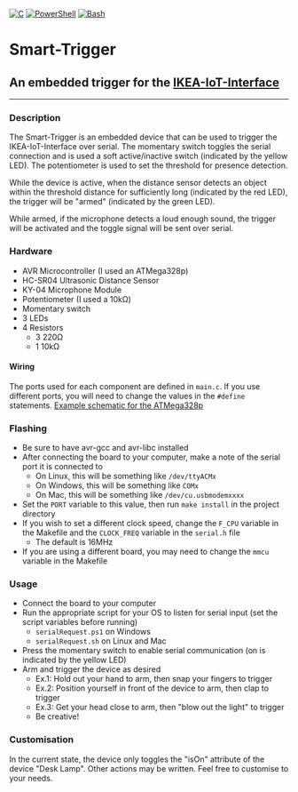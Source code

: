 [![C](https://img.shields.io/badge/gcc-avr--gcc%205.4-informational.svg)](https://gcc.gnu.org)
[![PowerShell](https://img.shields.io/badge/PowerShell-5.1-informational.svg)](https://docs.microsoft.com/en-us/powershell)
[![Bash](https://img.shields.io/badge/Shell-Bash-informational.svg)](https://www.gnu.org/software/bash)
# Smart-Trigger
## An embedded trigger for the [IKEA-IoT-Interface](https://github.com/danielshifman/IKEA-IoT-Interface)

---
### Description
The Smart-Trigger is an embedded device that can be used to trigger the IKEA-IoT-Interface over serial.
The momentary switch toggles the serial connection and is used a soft active/inactive switch (indicated by the yellow LED).
The potentiometer is used to set the threshold for presence detection.

While the device is active, when the distance sensor detects an object within the threshold distance for sufficiently long (indicated by the red LED), the trigger will be "armed" (indicated by the green LED).

While armed, if the microphone detects a loud enough sound, the trigger will be activated and the toggle signal will be sent over serial.

### Hardware
- AVR Microcontroller (I used an ATMega328p)
- HC-SR04 Ultrasonic Distance Sensor
- KY-04 Microphone Module
- Potentiometer (I used a 10kΩ)
- Momentary switch
- 3 LEDs
- 4 Resistors
  - 3 220Ω
  - 1 10kΩ

#### Wiring
The ports used for each component are defined in `main.c`.
If you use different ports, you will need to change the values in the `#define` statements.
[Example schematic for the ATMega328p](smart-trigger-schematic.pdf)

### Flashing
- Be sure to have avr-gcc and avr-libc installed
- After connecting the board to your computer, make a note of the serial port it is connected to
  - On Linux, this will be something like `/dev/ttyACMx`
  - On Windows, this will be something like `COMx`
  - On Mac, this will be something like `/dev/cu.usbmodemxxxx`
- Set the `PORT` variable to this value, then run `make install` in the project directory
- If you wish to set a different clock speed, change the `F_CPU` variable in the Makefile and the `CLOCK_FREQ` variable in the `serial.h` file
  - The default is 16MHz
- If you are using a different board, you may need to change the `mmcu` variable in the Makefile

### Usage
- Connect the board to your computer
- Run the appropriate script for your OS to listen for serial input (set the script variables before running)
    - `serialRequest.ps1` on Windows
    - `serialRequest.sh` on Linux and Mac
- Press the momentary switch to enable serial communication (on is indicated by the yellow LED)
- Arm and trigger the device as desired
  - Ex.1: Hold out your hand to arm, then snap your fingers to trigger
  - Ex.2: Position yourself in front of the device to arm, then clap to trigger
  - Ex.3: Get your head close to arm, then "blow out the light" to trigger
  - Be creative!

### Customisation
In the current state, the device only toggles the "isOn" attribute of the device "Desk Lamp".
Other actions may be written. Feel free to customise to your needs.